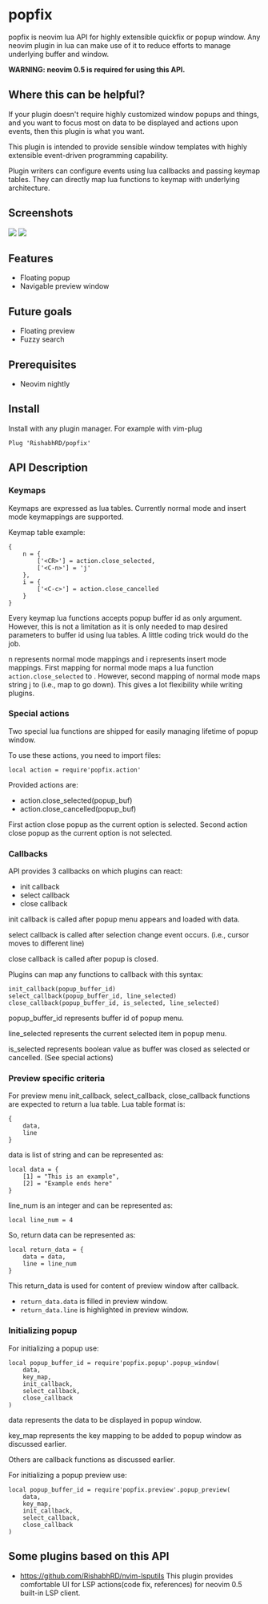 # popfix

popfix is neovim lua API for highly extensible quickfix or popup window.
Any neovim plugin in lua can make use of it to reduce efforts to manage
underlying buffer and window.

**WARNING: neovim 0.5 is required for using this API.**

## Where this can be helpful?

If your plugin doesn't require highly customized window popups and things,
and you want to focus most on data to be displayed and actions upon events,
then this plugin is what you want.

This plugin is intended to provide sensible window templates with highly
extensible event-driven programming capability.

Plugin writers can configure events using lua callbacks and passing keymap
tables. They can directly map lua functions to keymap with underlying
architecture.

## Screenshots
![](https://user-images.githubusercontent.com/26287448/93617774-076ad600-f9f4-11ea-9c4e-d37019241320.gif)
![](https://user-images.githubusercontent.com/26287448/93617977-4e58cb80-f9f4-11ea-9406-6e0ff0f2ec93.gif)

## Features

- Floating popup
- Navigable preview window

## Future goals

- Floating preview
- Fuzzy search

## Prerequisites

- Neovim nightly

## Install

Install with any plugin manager. For example with vim-plug

	Plug 'RishabhRD/popfix'

## API Description

### Keymaps

Keymaps are expressed as lua tables. Currently normal mode and insert mode
keymappings are supported.

Keymap table example:

	{
		n = {
			['<CR>'] = action.close_selected,
			['<C-n>'] = 'j'
		},
		i = {
			['<C-c>'] = action.close_cancelled
		}
	}

Every keymap lua functions accepts popup buffer id as only argument.
However, this is not a limitation as it is only needed to map desired
parameters to buffer id using lua tables.
A little coding trick would do the job.

n represents normal mode mappings and i represents insert mode mappings.
First mapping for normal mode maps a lua function ``action.close_selected``
to <CR>. However, second mapping of normal mode maps string j to <C-n> (i.e.,
map <C-n> to go down).
This gives a lot flexibility while writing plugins.

### Special actions

Two special lua functions are shipped for easily managing lifetime of
popup window.

To use these actions, you need to import files:

	local action = require'popfix.action'

Provided actions are:

- action.close_selected(popup_buf)
- action.close_cancelled(popup_buf)

First action close popup as the current option is selected. Second action
close popup as the current option is not selected.

### Callbacks

API provides 3 callbacks on which plugins can react:

- init callback
- select callback
- close callback

init callback is called after popup menu appears and loaded with data.

select callback is called after selection change event occurs.
(i.e., cursor moves to different line)

close callback is called after popup is closed.

Plugins can map any functions to callback with this syntax:

	init_callback(popup_buffer_id)
	select_callback(popup_buffer_id, line_selected)
	close_callback(popup_buffer_id, is_selected, line_selected)

popup_buffer_id represents buffer id of popup menu.

line_selected represents the current selected item in popup menu.

is_selected represents boolean value as buffer was closed as selected or
cancelled. (See special actions)

### Preview specific criteria

For preview menu init_callback, select_callback, close_callback functions are
expected to return a lua table. Lua table format is:

	{
		data,
		line
	}

data is list of string and can be represented as:

	local data = {
		[1] = "This is an example",
		[2] = "Example ends here"
	}

line_num is an integer and can be represented as:

	local line_num = 4

So, return data can be represented as:

	local return_data = {
		data = data,
		line = line_num
	}

This return_data is used for content of preview window after callback.

- ``return_data.data`` is filled in preview window.
- ``return_data.line`` is highlighted in preview window.

### Initializing popup

For initializing a popup use:

	local popup_buffer_id = require'popfix.popup'.popup_window(
		data,
		key_map,
		init_callback,
		select_callback,
		close_callback
	)

data represents the data to be displayed in popup window.

key_map represents the key mapping to be added to popup window as discussed
earlier.

Others are callback functions as discussed earlier.

For initializing a popup preview use:

	local popup_buffer_id = require'popfix.preview'.popup_preview(
		data,
		key_map,
		init_callback,
		select_callback,
		close_callback
	)

## Some plugins based on this API

- https://github.com/RishabhRD/nvim-lsputils
	This plugin provides comfortable UI for LSP actions(code fix, references)
	for neovim 0.5 built-in LSP client.
